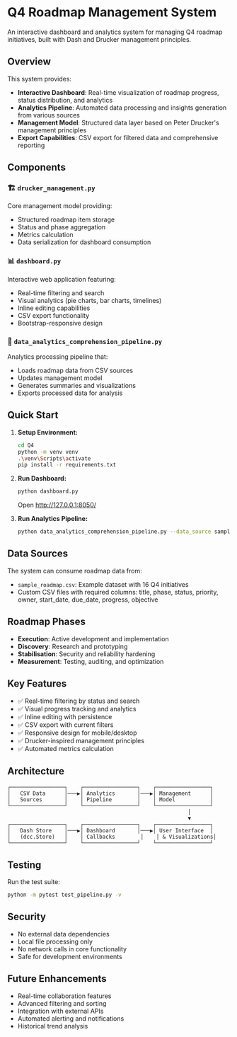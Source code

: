 # Q4 Roadmap Management System

An interactive dashboard and analytics system for managing Q4 roadmap initiatives, built with Dash and Drucker management principles.

## Overview

This system provides:
- **Interactive Dashboard**: Real-time visualization of roadmap progress, status distribution, and analytics
- **Analytics Pipeline**: Automated data processing and insights generation from various sources
- **Management Model**: Structured data layer based on Peter Drucker's management principles
- **Export Capabilities**: CSV export for filtered data and comprehensive reporting

## Components

### 🏗️ `drucker_management.py`
Core management model providing:
- Structured roadmap item storage
- Status and phase aggregation
- Metrics calculation
- Data serialization for dashboard consumption

### 📊 `dashboard.py`
Interactive web application featuring:
- Real-time filtering and search
- Visual analytics (pie charts, bar charts, timelines)
- Inline editing capabilities
- CSV export functionality
- Bootstrap-responsive design

### 🔬 `data_analytics_comprehension_pipeline.py`
Analytics processing pipeline that:
- Loads roadmap data from CSV sources
- Updates management model
- Generates summaries and visualizations
- Exports processed data for analysis

## Quick Start

1. **Setup Environment:**
   ```bash
   cd Q4
   python -m venv venv
   .\venv\Scripts\activate
   pip install -r requirements.txt
   ```

2. **Run Dashboard:**
   ```bash
   python dashboard.py
   ```
   Open http://127.0.0.1:8050/

3. **Run Analytics Pipeline:**
   ```bash
   python data_analytics_comprehension_pipeline.py --data_source sample_roadmap.csv --export_dir outputs
   ```

## Data Sources

The system can consume roadmap data from:
- `sample_roadmap.csv`: Example dataset with 16 Q4 initiatives
- Custom CSV files with required columns: title, phase, status, priority, owner, start_date, due_date, progress, objective

## Roadmap Phases

- **Execution**: Active development and implementation
- **Discovery**: Research and prototyping
- **Stabilisation**: Security and reliability hardening
- **Measurement**: Testing, auditing, and optimization

## Key Features

- ✅ Real-time filtering by status and search
- ✅ Visual progress tracking and analytics
- ✅ Inline editing with persistence
- ✅ CSV export with current filters
- ✅ Responsive design for mobile/desktop
- ✅ Drucker-inspired management principles
- ✅ Automated metrics calculation

## Architecture

```
┌─────────────────┐    ┌─────────────────┐    ┌─────────────────┐
│   CSV Data      │───▶│ Analytics       │───▶│ Management      │
│   Sources       │    │ Pipeline        │    │ Model           │
└─────────────────┘    └─────────────────┘    └─────────────────┘
                                                         │
                                                         ▼
┌─────────────────┐    ┌─────────────────┐    ┌─────────────────┐
│   Dash Store    │───▶│ Dashboard       │───▶│ User Interface  │
│   (dcc.Store)   │    │ Callbacks        │    │ & Visualizations│
└─────────────────┘    └─────────────────┘    └─────────────────┘
```

## Testing

Run the test suite:
```bash
python -m pytest test_pipeline.py -v
```

## Security

- No external data dependencies
- Local file processing only
- No network calls in core functionality
- Safe for development environments

## Future Enhancements

- Real-time collaboration features
- Advanced filtering and sorting
- Integration with external APIs
- Automated alerting and notifications
- Historical trend analysis
